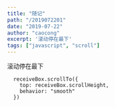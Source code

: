 ```yaml
---
title: "随记"
path: "/2019072201"
date: "2019-07-22"
author: "caocong"
excerpt: '滚动停在最下'
tags: ["javascript", "scroll"]
---
```


滚动停在最下
```
  receiveBox.scrollTo({
    top: receiveBox.scrollHeight,
    behavior: "smooth"
  })
```
